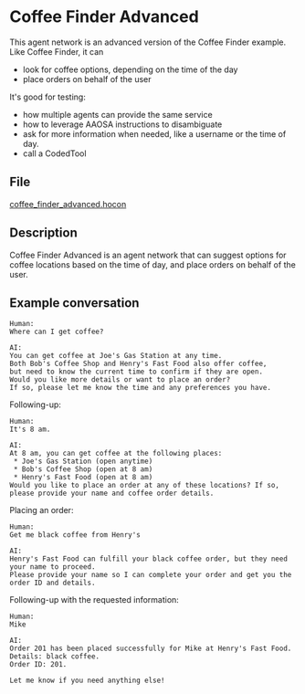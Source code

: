 # Coffee Finder Advanced

This agent network is an advanced version of the Coffee Finder example.
Like Coffee Finder, it can
* look for coffee options, depending on the time of the day
* place orders on behalf of the user

It's good for testing:

* how multiple agents can provide the same service
* how to leverage AAOSA instructions to disambiguate
* ask for more information when needed, like a username or the time of day.
* call a CodedTool

## File

[coffee_finder_advanced.hocon](../../registries/coffee_finder_advanced.hocon)

## Description

Coffee Finder Advanced is an agent network that can suggest options for coffee locations
based on the time of day, and place orders on behalf of the user.

## Example conversation

```text
Human:
Where can I get coffee?

AI:
You can get coffee at Joe's Gas Station at any time.
Both Bob's Coffee Shop and Henry's Fast Food also offer coffee,
but need to know the current time to confirm if they are open.
Would you like more details or want to place an order?
If so, please let me know the time and any preferences you have.
```

Following-up: 

```text
Human:
It's 8 am.

AI:
At 8 am, you can get coffee at the following places:
 * Joe's Gas Station (open anytime)
 * Bob's Coffee Shop (open at 8 am)
 * Henry's Fast Food (open at 8 am)
Would you like to place an order at any of these locations? If so, please provide your name and coffee order details.
```

Placing an order:

```text
Human:
Get me black coffee from Henry's

AI:
Henry's Fast Food can fulfill your black coffee order, but they need your name to proceed.
Please provide your name so I can complete your order and get you the order ID and details.
```

Following-up with the requested information:
```text
Human:
Mike

AI:
Order 201 has been placed successfully for Mike at Henry's Fast Food.
Details: black coffee.
Order ID: 201.

Let me know if you need anything else!
```
